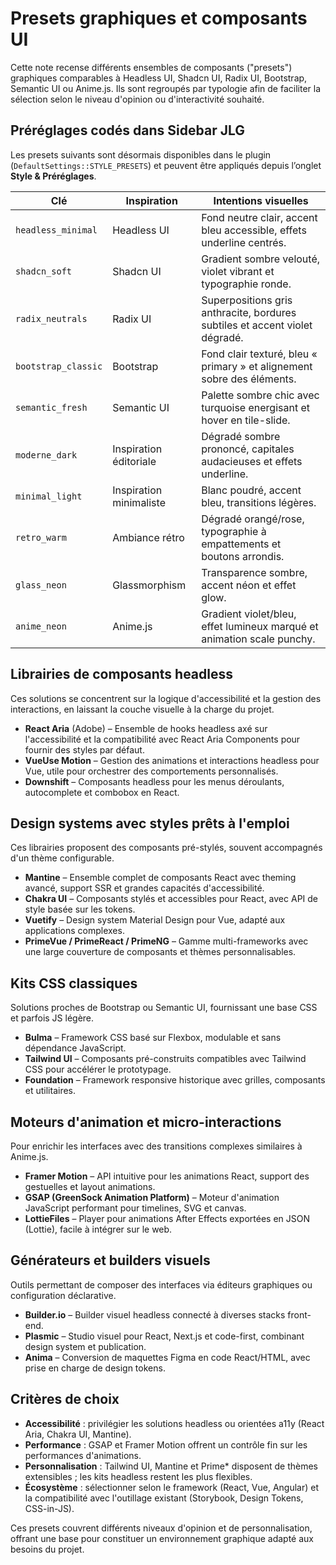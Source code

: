 # Presets graphiques et composants UI

Cette note recense différents ensembles de composants ("presets") graphiques comparables à Headless UI, Shadcn UI, Radix UI, Bootstrap, Semantic UI ou Anime.js. Ils sont regroupés par typologie afin de faciliter la sélection selon le niveau d'opinion ou d'interactivité souhaité.

## Préréglages codés dans Sidebar JLG

Les presets suivants sont désormais disponibles dans le plugin (`DefaultSettings::STYLE_PRESETS`) et peuvent être appliqués depuis l’onglet **Style & Préréglages**.

| Clé | Inspiration | Intentions visuelles |
| --- | --- | --- |
| `headless_minimal` | Headless UI | Fond neutre clair, accent bleu accessible, effets underline centrés. |
| `shadcn_soft` | Shadcn UI | Gradient sombre velouté, violet vibrant et typographie ronde. |
| `radix_neutrals` | Radix UI | Superpositions gris anthracite, bordures subtiles et accent violet dégradé. |
| `bootstrap_classic` | Bootstrap | Fond clair texturé, bleu « primary » et alignement sobre des éléments. |
| `semantic_fresh` | Semantic UI | Palette sombre chic avec turquoise energisant et hover en tile-slide. |
| `moderne_dark` | Inspiration éditoriale | Dégradé sombre prononcé, capitales audacieuses et effets underline. |
| `minimal_light` | Inspiration minimaliste | Blanc poudré, accent bleu, transitions légères. |
| `retro_warm` | Ambiance rétro | Dégradé orangé/rose, typographie à empattements et boutons arrondis. |
| `glass_neon` | Glassmorphism | Transparence sombre, accent néon et effet glow. |
| `anime_neon` | Anime.js | Gradient violet/bleu, effet lumineux marqué et animation scale punchy. |

## Librairies de composants headless

Ces solutions se concentrent sur la logique d'accessibilité et la gestion des interactions, en laissant la couche visuelle à la charge du projet.

- **React Aria** (Adobe) – Ensemble de hooks headless axé sur l'accessibilité et la compatibilité avec React Aria Components pour fournir des styles par défaut.
- **VueUse Motion** – Gestion des animations et interactions headless pour Vue, utile pour orchestrer des comportements personnalisés.
- **Downshift** – Composants headless pour les menus déroulants, autocomplete et combobox en React.

## Design systems avec styles prêts à l'emploi

Ces librairies proposent des composants pré-stylés, souvent accompagnés d'un thème configurable.

- **Mantine** – Ensemble complet de composants React avec theming avancé, support SSR et grandes capacités d'accessibilité.
- **Chakra UI** – Composants stylés et accessibles pour React, avec API de style basée sur les tokens.
- **Vuetify** – Design system Material Design pour Vue, adapté aux applications complexes.
- **PrimeVue / PrimeReact / PrimeNG** – Gamme multi-frameworks avec une large couverture de composants et thèmes personnalisables.

## Kits CSS classiques

Solutions proches de Bootstrap ou Semantic UI, fournissant une base CSS et parfois JS légère.

- **Bulma** – Framework CSS basé sur Flexbox, modulable et sans dépendance JavaScript.
- **Tailwind UI** – Composants pré-construits compatibles avec Tailwind CSS pour accélérer le prototypage.
- **Foundation** – Framework responsive historique avec grilles, composants et utilitaires.

## Moteurs d'animation et micro-interactions

Pour enrichir les interfaces avec des transitions complexes similaires à Anime.js.

- **Framer Motion** – API intuitive pour les animations React, support des gestuelles et layout animations.
- **GSAP (GreenSock Animation Platform)** – Moteur d'animation JavaScript performant pour timelines, SVG et canvas.
- **LottieFiles** – Player pour animations After Effects exportées en JSON (Lottie), facile à intégrer sur le web.

## Générateurs et builders visuels

Outils permettant de composer des interfaces via éditeurs graphiques ou configuration déclarative.

- **Builder.io** – Builder visuel headless connecté à diverses stacks front-end.
- **Plasmic** – Studio visuel pour React, Next.js et code-first, combinant design system et publication.
- **Anima** – Conversion de maquettes Figma en code React/HTML, avec prise en charge de design tokens.

## Critères de choix

- **Accessibilité** : privilégier les solutions headless ou orientées a11y (React Aria, Chakra UI, Mantine).
- **Performance** : GSAP et Framer Motion offrent un contrôle fin sur les performances d'animations.
- **Personnalisation** : Tailwind UI, Mantine et Prime* disposent de thèmes extensibles ; les kits headless restent les plus flexibles.
- **Écosystème** : sélectionner selon le framework (React, Vue, Angular) et la compatibilité avec l'outillage existant (Storybook, Design Tokens, CSS-in-JS).

Ces presets couvrent différents niveaux d'opinion et de personnalisation, offrant une base pour constituer un environnement graphique adapté aux besoins du projet.
